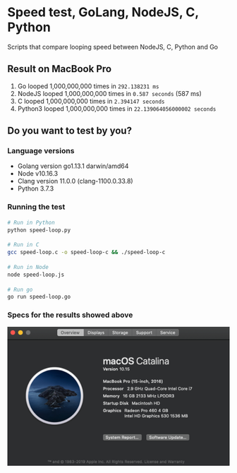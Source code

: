 # Speed test, GoLang, NodeJS, C, Python
Scripts that compare looping speed between NodeJS, C, Python and Go

## Result on MacBook Pro 
1.  Go looped 1,000,000,000 times in `292.138231 ms`
2.  NodeJS looped 1,000,000,000 times in `0.587 seconds` (587 ms)
3.  C looped 1,000,000,000 times in `2.394147 seconds`
4.  Python3 looped 1,000,000,000 times in `22.139064056000002 seconds`

## Do you want to test by you? 

### Language versions
* Golang version go1.13.1 darwin/amd64
* Node v10.16.3
* Clang version 11.0.0 (clang-1100.0.33.8)
* Python 3.7.3

### Running the test
```bash
# Run in Python
python speed-loop.py

# Run in C
gcc speed-loop.c -o speed-loop-c && ./speed-loop-c

# Run in Node
node speed-loop.js

# Run go
go run speed-loop.go
```

### Specs for the results showed above
![Alt text](mac-specifications.png?raw=true "MacBook Pro specs")
